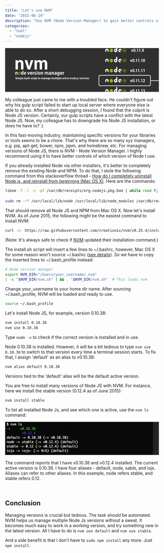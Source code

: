 ```yaml
---
title: "Let's use NVM"
date: "2015-06-14"
description: "Use NVM (Node Version Manager) to gain better controls of Node JS versions."
categories:
  - "tool"
  - "nodejs"
---
```


![Node Version Manager](/img/nvm.png)

My colleague just came to me with a troubled face. He couldn't figure out why his gulp script failed to start up local server where everyone else is able to do so. After a short debugging session, I found that the culprit is Node JS version. Certainly, our gulp scripts have a conflict with the latest Node JS. Now, my colleague has to downgrade his Node JS installation, or does he have to? :)

In this fast-moving industry, maintaining specific versions for your libraries or tools seems to be a chore. That's why there are so many xyz managers, e.g. pip, apt-get, bower, npm, jspm, and homebrew, etc. For managing versions of Node JS, there is NVM - Node Version Manager. I highly recommend using it to have better controls of which version of Node I use.

If you already installed Node via other installers, it's better to completely remove the existing Node and NPM. To do that, I stole the following command from this stackoverflow thread - [How do I completely uninstall Node.js, and reinstall from beginning (Mac OS X)](http://stackoverflow.com/questions/11177954/how-do-i-completely-uninstall-node-js-and-reinstall-from-beginning-mac-os-x). Here are the commands:

~~~bash
lsbom -f -l -s -pf /var/db/receipts/org.nodejs.pkg.bom | while read f; do  sudo rm /usr/local/${f}; done

sudo rm -rf /usr/local/lib/node /usr/local/lib/node_modules /var/db/receipts/org.nodejs.*
~~~

That should remove all Node JS and NPM from Mac OS X. Now let's install NVM. As of June 2015, the following might be the easiest command to install NVM:

~~~bash
curl -o- https://raw.githubusercontent.com/creationix/nvm/v0.25.4/install.sh | bash
~~~

(Note: It's always safe to check if [NVM](https://github.com/creationix/nvm) updated their installation command.)

The install.sh script will insert a few lines to ~/.bashrc, however, Mac OS X for some reason won't source ~/.bashrc ([see details](http://apple.stackexchange.com/questions/119711/why-mac-os-x-dont-source-bashrc)). So we have to copy the inserted lines to ~/.bash_profile instead:

~~~bash
# Node version manager
export NVM_DIR="/Users/your_username/.nvm"
[ -s "$NVM_DIR/nvm.sh" ] && . "$NVM_DIR/nvm.sh"  # This loads nvm​​​
~~~

Change your_username to your home dir name. After sourcing ~/.bash_profile, NVM will be loaded and ready to use.

~~~bash
source ~/.bash_profile
~~~

Let's install Node JS, for example, version 0.10.38:

~~~bash
nvm install 0.10.38
nvm use 0.10.38
~~~

Type `node -v` to check if the correct version is installed and in use.

Node 0.10.38 is installed. However, it will be a bit tedious to type `nvm use 0.10.38` to switch to that version every time a terminal session starts. To fix that, I assign 'default' as an alias to v0.10.38:

~~~bash
nvm alias default 0.10.38
~~~

Versions tied to the 'default' alias will be the default active version.

You are free to install many versions of Node JS with NVM. For instance, here we install the stable version (0.12.4 as of June 2015):

~~~bash
nvm install stable
~~~

To list all installed Node Js, and see which one is active, use the `nvm ls` command:

![nvm ls](/img/nvm-ls.png)

The command reports that I have v0.10.38 and v0.12.4 installed. The current active version is 0.10.38. I have four aliases - default, node, sable, and iojs. Aliases can refer to other aliases. In this example, node refers stable, and stable refers 0.12.

<br />


## Conclusion

Managing versions is crucial but tedious. The task should be automated. NVM helps us manage multiple Node Js versions without a sweat. It becomes much easy to work in a working version, and try something new in the latest version. All I have to do is `nvm use default` and `nvm use stable`.

And a side benefit is that I don't have to `sudo npm install` any more. Just `npm install`.

<br />
